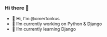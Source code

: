### Hi there 👋
- 👋 Hi, I'm @omertonkus
- 🔭 I’m currently working on Python & Django
- 🌱 I’m currently learning Django
<!--
**omertonkus/omertonkus** is a ✨ _special_ ✨ repository because its `README.md` (this file) appears on your GitHub profile.

Here are some ideas to get you started:
- 👋 Hi, I'm @omertonkus
- 🔭 I’m currently working on Pyton & Django
- 🌱 I’m currently learning Django
- 👯 I’m looking to collaborate on ...
- 🤔 I’m looking for help with ...
- 💬 Ask me about ...
- 📫 How to reach me: ...
- 😄 Pronouns: ...
- ⚡ Fun fact: ...
-->
